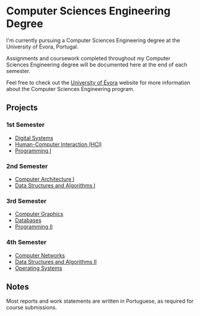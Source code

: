 # Computer Sciences Engineering Degree

I'm currently pursuing a Computer Sciences Engineering degree at the University of Évora, Portugal.

Assignments and coursework completed throughout my Computer Sciences Engineering degree will be documented here at the end of each semester.

Feel free to check out the [University of Évora](https://www.uevora.pt/) website for more information about the Computer Sciences Engineering program.

## Projects

### 1st Semester

- [Digital Systems](./Digital-Systems/)
- [Human-Computer Interaction (HCI)](./Human-Computer_Interaction/)
- [Programming I](./Programming-I/)

### 2nd Semester

- [Computer Architecture I](./Computer-Architecture-I/)
- [Data Structures and Algorithms I](./Data-Structures-and-Algorithms-I/)

### 3rd Semester

- [Computer Graphics](./Computer-Graphics/)
- [Databases](./Databases/)
- [Programming II](./Programming-II/)

### 4th Semester

- [Computer Networks](./Computer-Networks/)
- [Data Structures and Algorithms II](./Data-Structures-and-Algorithms-II/)
- [Operating Systems](./Operating-Systems/)

## Notes

Most reports and work statements are written in Portuguese, as required for course submissions.
